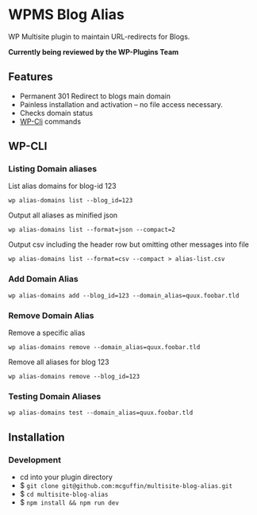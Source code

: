WPMS Blog Alias
===============

WP Multisite plugin to maintain URL-redirects for Blogs.

**Currently being reviewed by the WP-Plugins Team**

Features
--------
 - Permanent 301 Redirect to blogs main domain
 - Painless installation and activation – no file access necessary.
 - Checks domain status
 - [WP-Cli](https://wp-cli.org/) commands

WP-CLI
------

### Listing Domain aliases

List alias domains for blog-id 123
```
wp alias-domains list --blog_id=123
```

Output all aliases as minified json
```
wp alias-domains list --format=json --compact=2
```

Output csv including the header row but omitting other messages into file
```
wp alias-domains list --format=csv --compact > alias-list.csv
```

### Add Domain Alias
```
wp alias-domains add --blog_id=123 --domain_alias=quux.foobar.tld
```

### Remove Domain Alias
Remove a specific alias
```
wp alias-domains remove --domain_alias=quux.foobar.tld
```

Remove all aliases for blog 123
```
wp alias-domains remove --blog_id=123
```

### Testing Domain Aliases
```
wp alias-domains test --domain_alias=quux.foobar.tld
```


Installation
------------

### Development
 - cd into your plugin directory
 - $ `git clone git@github.com:mcguffin/multisite-blog-alias.git`
 - $ `cd multisite-blog-alias`
 - $ `npm install && npm run dev`
